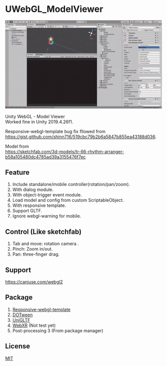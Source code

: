 # UWebGL_ModelViewer
![image info](https://github.com/shinn716/UWebGL_ModelViewer/blob/main/images/gif01.gif)  

Unity WebGL - Model Viewer  
Worked fine in Unity 2019.4.26f1.  
  
Responsive-webgl-template bug fix fllowed from  
https://gist.github.com/shinn716/519cbc79b2b6a5847b855ea43188d036.
  
Model from  
https://sketchfab.com/3d-models/tr-66-rhythm-arranger-b58a105480dc4785ad39a3155476f7ec
    
## Feature
1. Include standalone/mobile controller(rotation/pan/zoom).
2. With dialog module.
3. With object-trigger event module.
4. Load model and config from custom ScriptableObject.
5. With responsive template.
6. Support GLTF.
7. Ignore webgl-warning for mobile.

## Control (Like sketchfab)  
1. Tab and move: rotation camera .
2. Pinch: Zoom in/out.
3. Pan: three-finger drag.  
  
## Support  
https://caniuse.com/webgl2  
  
## Package  
1. [Responsive-webgl-template](https://assetstore.unity.com/packages/tools/gui/responsive-webgl-template-117308)
5. [DOTween](https://assetstore.unity.com/packages/tools/animation/dotween-hotween-v2-27676)
3. [UniGLTF](https://github.com/ousttrue/UniGLTF)
4. [WebXR](https://github.com/Rufus31415/Simple-WebXR-Unity) (Not test yet) 
5. Post-processing 3 (From package manager)

## License
[MIT](https://github.com/shinn716/UWebGL_ModelViewer/blob/main/LICENSE)
